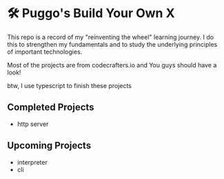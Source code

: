 # 🛠️ Puggo's Build Your Own X
This repo is a record of my "reinventing the wheel" learning journey. I do this to strengthen my fundamentals and to study the underlying principles of important technologies.

Most of the projects are from codecrafters.io and You guys should have a look!

btw, I use typescript to finish these projects

## Completed Projects
- http server

## Upcoming Projects
- interpreter
- cli
